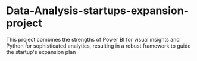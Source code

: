 # Data-Analysis-startups-expansion-project
This project combines the strengths of Power BI for visual insights and Python for sophisticated
analytics, resulting in a robust framework to guide the startup's expansion plan
